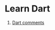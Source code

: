 # Learn Dart

1. [Dart comments](https://github.com/azbba/dart/blob/main/lib/resources/001-comments.md)